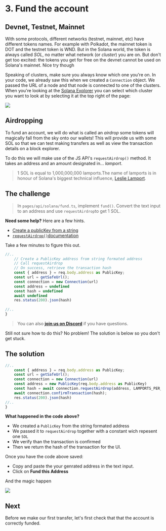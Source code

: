 # 3. Fund the account

## Devnet, Testnet, Mainnet

With some protocols, different networks (testnet, mainnet, etc) have different tokens names. For example with Polkadot, the mainnet token is DOT and the testnet token is WND. But in the Solana world, the token is always called *SOL*, no matter what network (or *cluster*) you are on. But don't get too excited: the tokens you get for free on the devnet cannot be used on Solana's mainnet. Nice try though

Speaking of clusters, make sure you always know which one you're on. In your code, we already saw this when we created a `Connection` object. We passed the URL of a node and that node is connected to one of the clusters. When you're looking at the [Solana Explorer](https://explorer.solana.com/?cluster=devnet) you can select which cluster you want to look at by selecting it at the top right of the page:

![](https://github.com/figment-networks/datahub-learn/upload/new-pathways/.gitbook/assets//solana-fund-00.png)

## Airdropping

To fund an account, we will do what is called an *airdrop* some tokens will magically fall from the sky onto our wallets! This will provide us with some SOL so that we can test making transfers as well as view the transaction details on a block explorer.

To do this we will make use of the JS API's `requestAirdrop()` method. It takes an address and an amount designated in... *lamport*.

> 1 SOL is equal to 1,000,000,000 lamports.The name of lamports is in honour of Solana's biggest technical influence, [Leslie Lamport](https://en.wikipedia.org/wiki/Leslie_Lamport).

## The challenge

> In `pages/api/solana/fund.ts`, implement `fund()`. Convert the text input to an address and use `requestAirdrop`to get 1 SOL.

**Need some help?** Here are a few hints.
* [Create a publicKey from a string](https://solana-labs.github.io/solana-web3.js/classes/PublicKey.html#constructor)  
* [`requestAirdrop()`documentation](https://solana-labs.github.io/solana-web3.js/classes/Connection.html#requestairdrop)

Take a few minutes to figure this out.

```typescript
//..
    // Create a PublicKey address from string formated address
    // Call requestAirdrop
    // On success, retrieve the transaction hash
    const { address } = req.body.address as PublicKey;
    const url = getSafeUrl();
    const connection = new Connection(url)
    const address = undefined  
    const hash = undefined
    await undefined
    res.status(200).json(hash)
  
//..
}
```

> You can also [**join us on Discord**](https://discord.gg/fszyM7K) if you have questions.

Still not sure how to do this? No problem! The solution is below so you don't get stuck.

## The solution

```typescript
//..
    const { address } = req.body.address as PublicKey;
    const url = getSafeUrl();
    const connection = new Connection(url)
    const address = new PublicKey(req.body.address as PublicKey)  
    const hash = await connection.requestAirdrop(address, LAMPORTS_PER_SOL)
    await connection.confirmTransaction(hash);
    res.status(200).json(hash)
//..
}
```

**What happened in the code above?**

* We created a `PublicKey` from the string formated address
* We passed it to `requestAirdrop` together with a constant wich repesent one `SOL`
* We verify than the transaction is confirmed
* Then we return the hash of the transaction for the UI.

Once you have the code above saved:
* Copy and paste the your genrated address in the text input.   
* Click on **Fund this Address** 

And the magic happen

![](https://github.com/figment-networks/datahub-learn/blob/master/.gitbook/assets/solana-fund.png)

## Next

Before we make our first transfer, let's first check that that the account is correctly funded.

